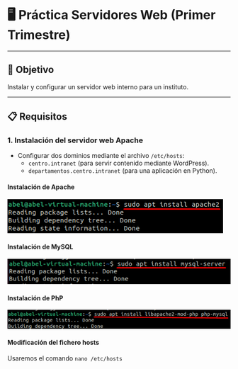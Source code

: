 # 🖥️ Práctica Servidores Web (Primer Trimestre)

---

## 🎯 Objetivo
Instalar y configurar un servidor web interno para un instituto.

---

## 📋 Requisitos

### 1. Instalación del servidor web Apache
- Configurar dos dominios mediante el archivo `/etc/hosts`: 
  - `centro.intranet` (para servir contenido mediante WordPress).
  - `departamentos.centro.intranet` (para una aplicación en Python).

#### Instalación de Apache
![Comando para instalar apache](images/apache.png)
<br>
#### Instalación de MySQL
![Comando para instalar MySQL](images/mysql.png)
<br>
#### Instalación de PhP
![Comando para instalar PhP](images/php.png)
<br>

#### Modificación del fichero hosts
Usaremos el comando `nano /etc/hosts`
